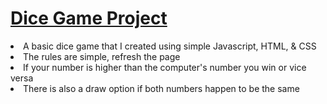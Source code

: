 <h1><a href="https://gsherm23.github.io/Web-Development-Portfolio/Dice%20Game/">Dice Game Project</a></h1>
<li> A basic dice game that I created using simple Javascript, HTML, & CSS  </li>
<li> The rules are simple, refresh the page </li>
<li> If your number is higher than the computer's number you win or vice versa </li>
<li> There is also a draw option if both numbers happen to be the same </li>
